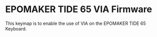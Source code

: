 # EPOMAKER TIDE 65 VIA Firmware

This keymap is to enable the use of VIA on the EPOMAKER TIDE 65 Keyboard.
